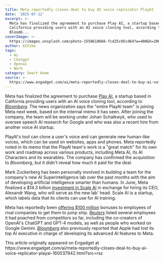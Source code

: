 ```yaml
---
title: Meta reportedly closes deal to buy AI voice replicator PlayAI
date: '2025-07-12'
excerpt: >-
  Meta has finalized the agreement to purchase Play AI, a startup based in
  California providing users with an AI voice cloning tool, according to
  Bloomb...
coverImage: >-
  https://images.unsplash.com/photo-1558618666-fcd25c85cd64?w=400&h=200&fit=crop&auto=format
author: AIVibe
tags:
  - Ai
  - Chatgpt
  - Openai
  - Work
category: Smart Home
source: >-
  https://www.engadget.com/ai/meta-reportedly-closes-deal-to-buy-ai-voice-replicator-playai-160037942.html?src=rss
---
```

<p>Meta has finalized the agreement to purchase <a data-i13n="cpos:1;pos:1" href="https://www.engadget.com/ai/meta-is-reportedly-looking-to-acquire-ai-voice-replicator-playai-133032491.html">Play AI</a>, a startup based in California providing users with an AI voice cloning tool, according to <a data-i13n="cpos:2;pos:1" href="https://www.bloomberg.com/news/articles/2025-07-11/meta-acquires-voice-ai-startup-playai-continuing-to-add-talent?sref=10lNAhZ9"><em>Bloomberg</em></a>. The news organization says the &quot;entire PlayAI team&quot; is joining Meta next week, based on the internal memo it has seen. After joining the company, the team will be working under Johan Schalkwyk, who used to oversee speech AI research for Google and who was also a recent hire from another voice AI startup.&nbsp;</p>
<p>PlayAI&#39;s tool can clone a user&#39;s voice and can generate new human-like voices, which can be used on websites, apps and phones. Meta reportedly noted in its memo that the PlayAI team&#39;s work is a &quot;great match&quot; for its own work and roadmap across various products, including Meta AI, its AI Characters and its wearables. The company has confirmed the acquisition to <em>Bloomberg</em>, but it didn&#39;t reveal how much it paid for the deal.&nbsp;</p>
<span id="end-legacy-contents"></span><p>Mark Zuckerberg has been personally involved in building a team for the company&#39;s new AI Superintelligence lab over the past months with the aim of developing artificial intelligence smarter than humans. In June, Meta finalized a $14.3 billion <a data-i13n="cpos:3;pos:1" href="https://www.engadget.com/big-tech/meta-invests-148-billion-in-scale-ai-and-recruits-its-ceo-130029612.html">investment in Scale AI</a> in exchange for hiring its CEO, Alexandr Wang, who will serve as the new lab&#39; head. Scale AI is a startup, which labels data that its clients can use for AI training.&nbsp;</p>
<p>Meta has reportedly been <a data-i13n="cpos:4;pos:1" href="https://www.reuters.com/business/sam-altman-says-meta-offered-100-million-bonuses-openai-employees-2025-06-18/">offering $100 million</a> bonuses to employees of rival companies to get them to jump ship. <a data-i13n="cpos:5;pos:1" href="https://www.reuters.com/business/zuckerbergs-meta-superintelligence-labs-poaches-top-ai-talent-silicon-valley-2025-07-08/"><em>Reuters</em></a> listed several employees it had poached from competitors so far, including the co-creators of OpenAI&#39;s ChatGPT and GPT-4 models, as well as people who worked on Google Gemini. <a data-i13n="cpos:6;pos:1" href="https://www.bloomberg.com/news/articles/2025-07-07/apple-loses-its-top-ai-models-executive-to-meta-s-hiring-spree?sref=10lNAhZ9"><em>Bloomberg</em></a> also previously reported that Apple had lost its top AI executive in charge of developing its advanced AI features to Meta.&nbsp;</p>This article originally appeared on Engadget at https://www.engadget.com/ai/meta-reportedly-closes-deal-to-buy-ai-voice-replicator-playai-160037942.html?src=rss
